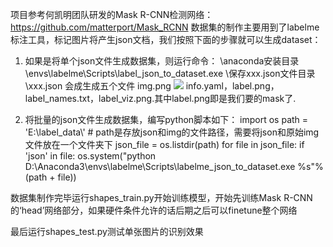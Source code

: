 项目参考何凯明团队研发的Mask R-CNN检测网络：https://github.com/matterport/Mask_RCNN
数据集的制作主要用到了labelme标注工具，标记图片将产生json文档，我们按照下面的步骤就可以生成dataset：
1. 如果是将单个json文件生成数据集，则运行命令：
 \anaconda安装目录\envs\labelme\Scripts\label_json_to_dataset.exe   \保存xxx.json文件目录\xxx.json 
会成生成五个文件 img.png
![](/blob/master/Mask%20RCNN/image/0000.png)
info.yaml，label.png，label_names.txt，label_viz.png.其中label.png即是我们要的mask了.

2. 将批量的json文件生成数据集，编写python脚本如下：
import os
path = 'E:\\label_data\\'  # path是存放json和img的文件路径，需要将json和原始img文件放在一个文件夹下
json_file = os.listdir(path)
for file in json_file:
    if 'json' in file:
        os.system("python D:\\Anaconda3\\envs\\labelme\\Scripts\\labelme_json_to_dataset.exe %s"%(path + file))


数据集制作完毕运行shapes_train.py开始训练模型，开始先训练Mask R-CNN的‘head’网络部分，如果硬件条件允许的话后期之后可以finetune整个网络

最后运行shapes_test.py测试单张图片的识别效果
